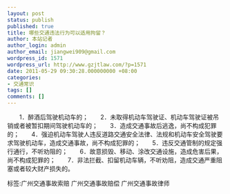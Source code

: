 ```yaml
---
layout: post
status: publish
published: true
title: 哪些交通违法行为可以适用拘留？
author: 本站记者
author_login: admin
author_email: jiangwei909@gmail.com
wordpress_id: 1571
wordpress_url: http://www.gzjtlaw.com/?p=1571
date: 2011-05-29 09:30:28.000000000 +08:00
categories:
- 交通常识
tags: []
comments: []
---
```

　　1．醉酒后驾驶机动车的；　　2．未取得机动车驾驶证、机动车驾驶证被吊销或者被暂扣期间驾驶机动车的；　　3．造成交通事故后逃逸，尚不构成犯罪的；　　4．强迫机动车驾驶人违反道路交通安全法律、法规和机动车安全驾驶要求驾驶机动车，造成交通事故，尚不构成犯罪的；　　5．违反交通管制的规定强行通行，不听劝阻的；　　6．故意损毁、移动、涂改交通设施，造成危害后果，尚不构成犯罪的；　　7．非法拦截、扣留机动车辆，不听劝阻，造成交通严重阻塞或者较大财产损失的。标签:广州交通事故索赔 广州交通事故赔偿 广州交通事故律师
